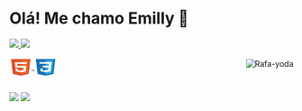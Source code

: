 # Olá! Me chamo Emilly 👋
<div>
  <a href="https://github.com/emillysmoitinho">
  <img height="180em" src="https://github-readme-stats.vercel.app/api?username=emillysmoitinho&show_icons=true&theme=radical&include_all_commits=true&count_private=true"/>
  <img height="180em" src="https://github-readme-stats.vercel.app/api/top-langs/?username=emillysmoitinho&layout=compact&langs_count=16&theme=radical"/>
</div>
<div style="display: inline_block"><br>
  <img align="center" alt="Emilly-HTML" height="30" width="40" src="https://raw.githubusercontent.com/devicons/devicon/master/icons/html5/html5-original.svg">
  <img align="center" alt="Emilly-CSS" height="30" width="40" src="https://raw.githubusercontent.com/devicons/devicon/master/icons/css3/css3-original.svg">
  <img align="right" alt="Rafa-yoda" src="https://cdn.discordapp.com/attachments/795358919417397249/825430589581688872/hi.gif">
</div>

##
 
<div> 
  <a href = "mailto:emillysmoitinho@gmail.com"><img src="https://img.shields.io/badge/-Gmail-%23333?style=for-the-badge&logo=gmail&logoColor=white" target="_blank"></a>
  <a href="https://www.linkedin.com/in/emilly-soares-moitinho/" target="_blank"><img src="https://img.shields.io/badge/-LinkedIn-%230077B5?style=for-the-badge&logo=linkedin&logoColor=white" target="_blank"></a> 
</div>


